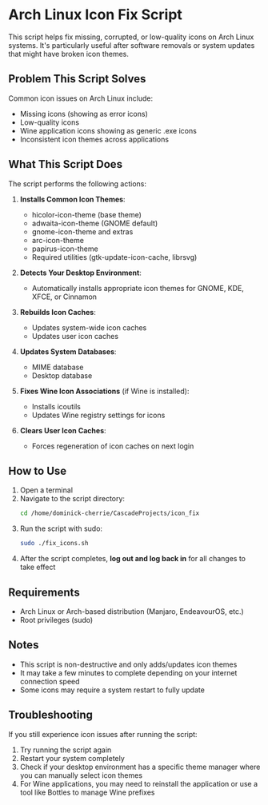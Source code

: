 # Arch Linux Icon Fix Script

This script helps fix missing, corrupted, or low-quality icons on Arch Linux systems. It's particularly useful after software removals or system updates that might have broken icon themes.

## Problem This Script Solves

Common icon issues on Arch Linux include:
- Missing icons (showing as error icons)
- Low-quality icons
- Wine application icons showing as generic .exe icons
- Inconsistent icon themes across applications

## What This Script Does

The script performs the following actions:

1. **Installs Common Icon Themes**:
   - hicolor-icon-theme (base theme)
   - adwaita-icon-theme (GNOME default)
   - gnome-icon-theme and extras
   - arc-icon-theme
   - papirus-icon-theme
   - Required utilities (gtk-update-icon-cache, librsvg)

2. **Detects Your Desktop Environment**:
   - Automatically installs appropriate icon themes for GNOME, KDE, XFCE, or Cinnamon

3. **Rebuilds Icon Caches**:
   - Updates system-wide icon caches
   - Updates user icon caches

4. **Updates System Databases**:
   - MIME database
   - Desktop database

5. **Fixes Wine Icon Associations** (if Wine is installed):
   - Installs icoutils
   - Updates Wine registry settings for icons

6. **Clears User Icon Caches**:
   - Forces regeneration of icon caches on next login

## How to Use

1. Open a terminal
2. Navigate to the script directory:
   ```bash
   cd /home/dominick-cherrie/CascadeProjects/icon_fix
   ```
3. Run the script with sudo:
   ```bash
   sudo ./fix_icons.sh
   ```
4. After the script completes, **log out and log back in** for all changes to take effect

## Requirements

- Arch Linux or Arch-based distribution (Manjaro, EndeavourOS, etc.)
- Root privileges (sudo)

## Notes

- This script is non-destructive and only adds/updates icon themes
- It may take a few minutes to complete depending on your internet connection speed
- Some icons may require a system restart to fully update

## Troubleshooting

If you still experience icon issues after running the script:

1. Try running the script again
2. Restart your system completely
3. Check if your desktop environment has a specific theme manager where you can manually select icon themes
4. For Wine applications, you may need to reinstall the application or use a tool like Bottles to manage Wine prefixes
